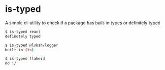 # is-typed

A simple cli utility to check if a package has built-in types or definitely typed

```bash
$ is-typed react
definetely typed
```

```bash
$ is-typed @lvksh/logger
built-in (ts)
```

```bash
$ is-typed flakeid
no :/
```